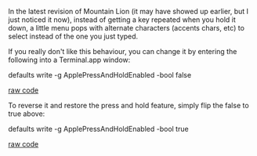 <div id="wikitext">

<div style="display: none;">

Summary:Turning off annoying Press-and-Hold featurette
Parent:(Technology.)OSX <span
class="wikiword">[IncludeMe](http://wiki.tamouse.org?n=Technology.IncludeMe?action=edit)[?](http://wiki.tamouse.org?n=Technology.IncludeMe?action=edit)</span>:[OSX](http://wiki.tamouse.org?n=Technology.OSX?action=print)
Categories:[Articles](http://wiki.tamouse.org?n=Category.Articles),
[HowTos](http://wiki.tamouse.org?n=Category.HowTos),
[Technology](http://wiki.tamouse.org?n=Category.Technology) Tags: apple,
mountain lion, osx, press and hold feature, defaults

</div>

In the latest revision of Mountain Lion (it may have showed up earlier,
but I just noticed it now), instead of getting a key repeated when you
hold it down, a little menu pops with alternate characters (accents
chars, etc) to select instead of the one you just typed.

If you really don't like this behaviour, you can change it by entering
the following into a Terminal.app window:

<div class="vspace">

</div>

<div id="sourceblock1" class="sourceblock">

<div class="sourceblocktext">

<div class="bash">

defaults <span class="kw2">write</span> <span class="re5">-g</span>
ApplePressAndHoldEnabled <span class="re5">-bool</span> <span
class="kw2">false</span>

</div>

</div>

<div class="sourceblocklink">

[raw
code](http://wiki.tamouse.org?n=Technology.ChangePressAndHoldBehaviourInOSXMountainLion?action=sourceblock&num=1)

</div>

</div>

To reverse it and restore the press and hold feature, simply flip the
false to true above:

<div class="vspace">

</div>

<div id="sourceblock2" class="sourceblock">

<div class="sourceblocktext">

<div class="bash">

defaults <span class="kw2">write</span> <span class="re5">-g</span>
ApplePressAndHoldEnabled <span class="re5">-bool</span> <span
class="kw2">true</span>

</div>

</div>

<div class="sourceblocklink">

[raw
code](http://wiki.tamouse.org?n=Technology.ChangePressAndHoldBehaviourInOSXMountainLion?action=sourceblock&num=2)

</div>

</div>

<div class="vspace">

</div>

</div>
